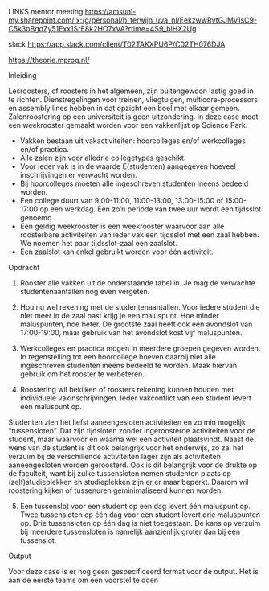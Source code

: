 LINKS
mentor meeting
https://amsuni-my.sharepoint.com/:x:/g/personal/b_terwijn_uva_nl/EekzwwRvtGJMv1sC9-C5k3oBgqZy51Exx1SrE8k2HO7xVA?rtime=4S9_blHX2Ug

slack
https://app.slack.com/client/T02TAKXPU6P/C02TH076DJA

https://theorie.mprog.nl/

Inleiding

Lesroosters, of roosters in het algemeen, zijn buitengewoon lastig goed in te richten. 
Dienstregelingen voor treinen, vliegtuigen, multicore-processors en assembly lines hebben in dat opzicht 
een boel met elkaar gemeen. Zalenroostering op een universiteit is geen uitzondering. In deze case moet een 
weekrooster gemaakt worden voor een vakkenlijst op Science Park.

- Vakken bestaan uit vakactiviteiten: hoorcolleges en/of werkcolleges en/of practica.
- Alle zalen zijn voor alledrie collegetypes geschikt.
- Voor ieder vak is in de waarde E(studenten) aangegeven hoeveel inschrijvingen er verwacht worden.
- Bij hoorcolleges moeten alle ingeschreven studenten ineens bedeeld worden.
- Een college duurt van 9:00-11:00, 11:00-13:00, 13:00-15:00 of 15:00-17:00 op een werkdag. Eén zo’n periode van twee uur wordt een tijdsslot genoemd
- Een geldig weekrooster is een weekrooster waarvoor aan alle roosterbare activiteiten van ieder vak een tijdsslot met een zaal hebben. We noemen het paar tijdsslot-zaal een zaalslot.
- Een zaalslot kan enkel gebruikt worden voor één activiteit.

Opdracht

1. Rooster alle vakken uit de onderstaande tabel in. Je mag de verwachte studentenaantallen nog even vergeten.

2. Hou nu wel rekening met de studentenaantallen. Voor iedere student die niet meer in de zaal past krijg je een 
maluspunt. Hoe minder maluspunten, hoe beter. De grootste zaal heeft ook een avondslot van 17:00-19:00, maar 
gebruik van het avondslot kost vijf maluspunten.

3. Werkcolleges en practica mogen in meerdere groepen gegeven worden. In tegenstelling tot een hoorcollege 
hoeven daarbij niet alle ingeschreven studenten ineens bedeeld te worden. Maak hiervan gebruik om het 
rooster te verbeteren.

4. Roostering wil bekijken of roosters rekening kunnen houden met individuele vakinschrijvingen. 
Ieder vakconflict van een student levert één maluspunt op. 

Studenten zien het liefst aaneengesloten activiteiten 
en zo min mogelijk “tussensloten”. Dat zijn tijdsloten zonder ingeroosterde activiteiten voor de student, maar 
waarvoor en waarna wel een activiteit plaatsvindt. Naast de wens van de student is dit ook belangrijk voor het 
onderwijs, zo zal het verzuim bij de verschillende activiteiten lager zijn als activiteiten aaneengesloten worden 
geroosterd. Ook is dit belangrijk voor de drukte op de faculteit, want bij zulke tussensloten nemen studenten 
plaats op (zelf)studieplekken en studieplekken zijn er er maar beperkt. Daarom wil roostering kijken of tussenuren 
geminimaliseerd kunnen worden.

5. Een tussenslot voor een student op een dag levert één maluspunt op. Twee tussensloten op één dag voor een student 
levert drie maluspunten op. Drie tussensloten op één dag is niet toegestaan. 
De kans op verzuim bij meerdere tussensloten is namelijk aanzienlijk groter dan bij één tussenslot.

Output

Voor deze case is er nog geen gespecificeerd format voor de output. Het is aan de eerste teams om een voorstel te doen